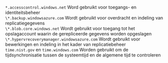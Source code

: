 ``*.accesscontrol.windows.net`` Word gebruikt voor toegangs- en identiteitsbeheer<br>``\*.backup.windowsazure.com`` Wordt gebruikt voor overdracht en indeling van replicatiegegevens <br> ``\*.blob.core.windows.net`` Wordt gebruikt voor toegang tot het opslagaccount waarin de gerepliceerde gegevens worden opgeslagen<br> ``\*.hypervrecoverymanager.windowsazure.com`` Wordt gebruikt voor bewerkingen en indeling in het kader van replicatiebeheer<br>
``time.nist.gov`` en ``time.windows.com`` Worden gebruikt om de tijdsynchronisatie tussen de systeemtijd en de algemene tijd te controleren


<!--HONumber=Feb17_HO2-->


